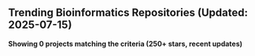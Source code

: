 ## Trending Bioinformatics Repositories (Updated: 2025-07-15)

**Showing 0 projects matching the criteria (250+ stars, recent updates)**

